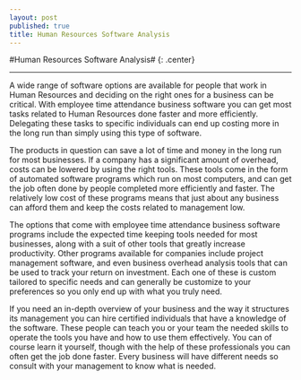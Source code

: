 ```yaml
---
layout: post
published: true
title: Human Resources Software Analysis
---
```

#Human Resources Software Analysis# {: .center}
***
A wide range of software options are available for people that work in Human Resources and deciding on the right ones for a business can be critical. With employee time attendance business software you can get most tasks related to Human Resources done faster and more efficiently. Delegating these tasks to specific individuals can end up costing more in the long run than simply using this type of software.

The products in question can save a lot of time and money in the long run for most businesses. If a company has a significant amount of overhead, costs can be lowered by using the right tools. These tools come in the form of automated software programs which run on most computers, and can get the job often done by people completed more efficiently and faster. The relatively low cost of these programs means that just about any business can afford them and keep the costs related to management low.

The options that come with employee time attendance business software programs include the expected time keeping tools needed for most businesses, along with a suit of other tools that greatly increase productivity. Other programs available for companies include project management software, and even business overhead analysis tools that can be used to track your return on investment. Each one of these is custom tailored to specific needs and can generally be customize to your preferences so you only end up with what you truly need.

If you need an in-depth overview of your business and the way it structures its management you can hire certified individuals that have a knowledge of the software. These people can teach you or your team the needed skills to operate the tools you have and how to use them effectively. You can of course learn it yourself, though with the help of these professionals you can often get the job done faster. Every business will have different needs so consult with your management to know what is needed.
